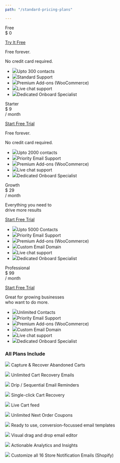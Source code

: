 ```yaml
---
path: "/standard-pricing-plans"

---
```


<row>

<plan size="3" className="plan-bdr-right">

<div slot="plan-title">
Free
</div>

<div slot="plan-price">
$ 0
</div>

<div slot="plan-button">

<a className="btn-outline btn-lg" href="https://app.retainful.com/" target="_blank" rel="noopener noreferrer"> Try  It Free </a>

</div>

<div slot="pricing-slogan">

Free forever.

No credit card required.

</div>

<div slot="plan-features">

<ul>

<li><img src="../images/landingpage/pricing-plans-icons/check.svg" className="plan-have">Upto 300 contacts</li>
<li><img src="../images/landingpage/pricing-plans-icons/check.svg" className="plan-have">Standard Support</li>
<li><img src="../images/landingpage/pricing-plans-icons/close.svg" className="plan-not">Premium Add-ons (WooCommerce)</li>
<li><img src="../images/landingpage/pricing-plans-icons/close.svg" className="plan-not">Live chat support</li>
<li><img src="../images/landingpage/pricing-plans-icons/close.svg" className="plan-not">Dedicated Onboard Specialist</li>

</ul>

</div>

</plan>

<plan size="3" className="plan-bdr-right">

<div slot="plan-title">
Starter
</div>

<div slot="plan-price">
$ 9
</div>

<div slot="plan-period">
 / month
</div>

<div slot="plan-button">

<a className="btn-action btn-lg" href="https://app.retainful.com/" target="_blank" rel="noopener noreferrer">Start Free Trial </a>

</div>

<div slot="pricing-slogan">

Free forever.

No credit card required.

</div>

<div slot="plan-features">

<ul>

<li><img src="../images/landingpage/pricing-plans-icons/check.svg" className="plan-have">Upto 2000 contacts</li>
<li><img src="../images/landingpage/pricing-plans-icons/check.svg" className="plan-have">Priority Email Support</li>
<li><img src="../images/landingpage/pricing-plans-icons/check.svg" className="plan-have">Premium Add-ons (WooCommerce)</li>
<li><img src="../images/landingpage/pricing-plans-icons/close.svg" className="plan-not">Live chat support</li>
<li><img src="../images/landingpage/pricing-plans-icons/close.svg" className="plan-not">Dedicated Onboard Specialist</li>

</ul>

</div>

</plan>

<plan size="3"  className="featured plan-bdr-right">

<div slot="plan-title">
Growth
</div>

<div slot="plan-price" >
$ 29
</div>

<div slot="plan-period">
 / month
</div>

<div slot="pricing-slogan">

Everything you need to          
drive more results

</div>

<div slot="plan-button">
 
<a className="btn-action btn-lg" href="https://app.retainful.com/checkout/business" target="_blank" rel="noopener noreferrer">Start Free Trial </a>

</div>

<div slot="plan-features">

<ul class="pricing-details_list">

<li><img src="../images/landingpage/pricing-plans-icons/check.svg" className="plan-have">Upto 5000 Contacts</li>
<li><img src="../images/landingpage/pricing-plans-icons/check.svg" className="plan-have">Priority Email Support</li>
<li><img src="../images/landingpage/pricing-plans-icons/check.svg" className="plan-have">Premium Add-ons (WooCommerce)</li>
<li><img src="../images/landingpage/pricing-plans-icons/check.svg" className="plan-have">Custom Email Domain</li>
<li><img src="../images/landingpage/pricing-plans-icons/check.svg" className="plan-have">Live chat support</li>
<li><img src="../images/landingpage/pricing-plans-icons/close.svg" className="plan-not">Dedicated Onboard Specialist</li>

</ul>
  
</div>

</plan>

<plan size="3">

<div slot="plan-title">
Professional
</div>

<div slot="plan-price">
$ 99
</div>

<div slot="plan-period">
/ month
</div>

<div slot="plan-button">

<a className="btn-action btn-lg" href="https://app.retainful.com/checkout/pro" target="_blank" rel="noopener noreferrer">Start Free Trial </a>

</div>

<div slot="pricing-slogan">

Great for growing businesses        
who want to do more.

</div>

<div slot="plan-features">

<ul>

<li><img src="../images/landingpage/pricing-plans-icons/check.svg" className="plan-have">Unlimited Contacts</li>
<li><img src="../images/landingpage/pricing-plans-icons/check.svg" className="plan-have">Priority Email Support</li>
<li><img src="../images/landingpage/pricing-plans-icons/check.svg" className="plan-have">Premium Add-ons (WooCommerce)</li>
<li><img src="../images/landingpage/pricing-plans-icons/check.svg" className="plan-have">Custom Email Domain</li>
<li><img src="../images/landingpage/pricing-plans-icons/check.svg" className="plan-have">Live chat support</li>
<li><img src="../images/landingpage/pricing-plans-icons/check.svg" className="plan-have">Dedicated Onboard Specialist</li>

</ul>


</div>

</plan>

</row>


<div class="plan-features p-2 ptb-2 plan-price-title">

### **All Plans Include**



<row class="text-left p-2 m-3">

<column size="6">

<div class="pricing-plans-icons">

<p> <img src="../images/landingpage/pricing-plans-icons/1.svg"> Capture & Recover Abandoned Carts </p>
<p> <img src="../images/landingpage/pricing-plans-icons/2.svg"> Unlimited Cart Recovery Emails</p>
<p> <img src="../images/landingpage/pricing-plans-icons/3.svg"> Drip / Sequential Email Reminders</p>
<p> <img src="../images/landingpage/pricing-plans-icons/4.svg"> Single-click Cart Recovery</p>
<p> <img src="../images/landingpage/pricing-plans-icons/5.svg"> Live Cart feed</p>

</div>

</column>

<column size="6">

<div class="pricing-plans-icons">

<p> <img src="../images/landingpage/pricing-plans-icons/6.svg"> Unlimited Next Order Coupons</p>
<p> <img src="../images/landingpage/pricing-plans-icons/7.svg"> Ready to use, conversion-focussed email templates</p>
<p> <img src="../images/landingpage/pricing-plans-icons/8.svg"> Visual drag and drop email editor</p>
<p> <img src="../images/landingpage/pricing-plans-icons/9.svg"> Actionable Analytics and Insights</p>
<p> <img src="../images/landingpage/pricing-plans-icons/10.svg"> Customize all 16 Store Notification Emails (Shopify)</p>

</div>

</column>

</row>

</div>


